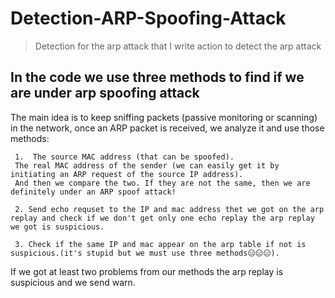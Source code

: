 # Detection-ARP-Spoofing-Attack

> Detection for the arp attack that I write
> action to detect the arp attack

## In the code we use three methods to find if we are under arp spoofing attack

The main idea is to keep sniffing packets (passive monitoring or scanning) in the network, once an ARP packet is received, we analyze it and use those methods:


     1.  The source MAC address (that can be spoofed).
     The real MAC address of the sender (we can easily get it by initiating an ARP request of the source IP address).
     And then we compare the two. If they are not the same, then we are definitely under an ARP spoof attack!
     
     2. Send echo requset to the IP and mac address thet we got on the arp replay and check if we don't get only one echo replay the arp replay we got is suspicious.
     
     3. Check if the same IP and mac appear on the arp table if not is suspicious.(it's stupid but we must use three methods😑😑😑).
    
If we got at least two problems from our methods the arp replay is suspicious and we send warn.

## 
